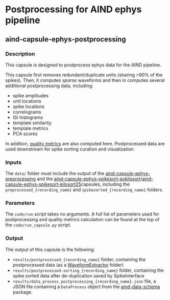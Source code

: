 # Postprocessing for AIND ephys pipeline
## aind-capsule-ephys-postprocessing


### Description

This capsule is designed to postprocess ephys data for the AIND pipeline.

This capsule first removes redundant/duplicate units (sharing >90% of the spikes). Then, it
computes *sparse* waveforms and then in computes several additional postprocessing data, including:

- spike amplitudes
- unit locations
- spike locations
- correlograms
- ISI histograms
- template similarity
- template metrics
- PCA scores

In addition, [quality metrics](https://spikeinterface.readthedocs.io/en/latest/modules/qualitymetrics.html) are also computed here. Postprocessed data are used downstream for spike sorting curation and visualization.


### Inputs

The `data/` folder must include the output of the [aind-capsule-ephys-preprocessing](https://github.com/AllenNeuralDynamics/aind-capsule-ephys-preprocessing) and the [aind-capsule-ephys-spikesort-pykilosort](https://github.com/AllenNeuralDynamics/aind-capsule-ephys-spiksort-pykilosort)/[aind-capsule-ephys-spikesort-kilosort25](https://github.com/AllenNeuralDynamics/aind-capsule-ephys-spiksort-kilosort25)capsules, including the `preprocessed_{recording_name}` and `spikesorted_{recording_name}` folders.

### Parameters

The `code/run` script takes no arguments. 
A full list of parameters used for postprocessing and quality metrics calculation can be found at the top of the `code/run_capsule.py` script.

### Output

The output of this capsule is the following:

- `results/postprocessed_{recording_name}` folder, containing the postprocessed data (as a [WaveformExtractor](https://spikeinterface.readthedocs.io/en/latest/modules/core.html#waveformextractor) folder)
- `results/postprocessed-sorting_{recording_name}` folder, containing the spike sorted data after de-duplication saved by SpikeInterface
- `results/data_process_postprocessing_{recording_name}.json` file, a JSON file containing a `DataProcess` object from the [aind-data-schema](https://aind-data-schema.readthedocs.io/en/stable/) package.

